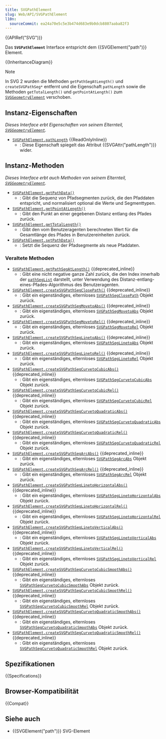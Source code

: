 ```yaml
---
title: SVGPathElement
slug: Web/API/SVGPathElement
l10n:
  sourceCommit: ea24a70e5c5e3b474d683e9b0dcb8807aaba82f3
---
```


{{APIRef("SVG")}}

Das **`SVGPathElement`** Interface entspricht dem {{SVGElement("path")}} Element.

{{InheritanceDiagram}}

> [!NOTE]
> In SVG 2 wurden die Methoden `getPathSegAtLength()` und `createSVGPathSeg*` entfernt und die Eigenschaft `pathLength` sowie die Methoden `getTotalLength()` und `getPointAtLength()` zum [`SVGGeometryElement`](/de/docs/Web/API/SVGGeometryElement) verschoben.

## Instanz-Eigenschaften

_Dieses Interface erbt Eigenschaften von seinem Elternteil, [`SVGGeometryElement`](/de/docs/Web/API/SVGGeometryElement)._

- [`SVGPathElement.pathLength`](/de/docs/Web/API/SVGPathElement/pathLength) {{ReadOnlyInline}}
  - : Diese Eigenschaft spiegelt das Attribut {{SVGAttr("pathLength")}} wider.

## Instanz-Methoden

_Dieses Interface erbt auch Methoden von seinem Elternteil, [`SVGGeometryElement`](/de/docs/Web/API/SVGGeometryElement)._

- [`SVGPathElement.getPathData()`](/de/docs/Web/API/SVGPathElement/getPathData)
  - : Gibt die Sequenz von Pfadsegmenten zurück, die den Pfaddaten entspricht, und normalisiert optional die Werte und Segmenttypen.
- [`SVGPathElement.getPointAtLength()`](/de/docs/Web/API/SVGPathElement/getPointAtLength)
  - : Gibt den Punkt an einer gegebenen Distanz entlang des Pfades zurück.
- [`SVGPathElement.getTotalLength()`](/de/docs/Web/API/SVGPathElement/getTotalLength)
  - : Gibt den vom Benutzeragenten berechneten Wert für die Gesamtlänge des Pfades in Benutzereinheiten zurück.
- [`SVGPathElement.setPathData()`](/de/docs/Web/API/SVGPathElement/setPathData)
  - : Setzt die Sequenz der Pfadsegmente als neue Pfaddaten.

### Veraltete Methoden

- [`SVGPathElement.getPathSegAtLength()`](/de/docs/Web/API/SVGPathElement/getPathSegAtLength) {{deprecated_inline}}
  - : Gibt eine nicht negative ganze Zahl zurück, die den Index innerhalb der [`pathSegList`](/de/docs/Web/API/SVGAnimatedPathData/pathSegList) darstellt, unter Verwendung des Distanz-entlang-eines-Pfades-Algorithmus des Benutzeragenten.
- [`SVGPathElement.createSVGPathSegClosePath()`](/de/docs/Web/API/SVGPathElement/createSVGPathSegClosePath) {{deprecated_inline}}
  - : Gibt ein eigenständiges, elternloses [`SVGPathSegClosePath`](/de/docs/Web/API/SVGPathSegClosePath) Objekt zurück.
- [`SVGPathElement.createSVGPathSegMovetoAbs()`](/de/docs/Web/API/SVGPathElement/createSVGPathSegMovetoAbs) {{deprecated_inline}}
  - : Gibt ein eigenständiges, elternloses [`SVGPathSegMovetoAbs`](/de/docs/Web/API/SVGPathSegMovetoAbs) Objekt zurück.
- [`SVGPathElement.createSVGPathSegMovetoRel()`](/de/docs/Web/API/SVGPathElement/createSVGPathSegMovetoRel) {{deprecated_inline}}
  - : Gibt ein eigenständiges, elternloses [`SVGPathSegMovetoRel`](/de/docs/Web/API/SVGPathSegMovetoRel) Objekt zurück.
- [`SVGPathElement.createSVGPathSegLinetoAbs()`](/de/docs/Web/API/SVGPathElement/createSVGPathSegLinetoAbs) {{deprecated_inline}}
  - : Gibt ein eigenständiges, elternloses [`SVGPathSegLinetoAbs`](/de/docs/Web/API/SVGPathSegLinetoAbs) Objekt zurück.
- [`SVGPathElement.createSVGPathSegLinetoRel()`](/de/docs/Web/API/SVGPathElement/createSVGPathSegLinetoRel) {{deprecated_inline}}
  - : Gibt ein eigenständiges, elternloses [`SVGPathSegLinetoRel`](/de/docs/Web/API/SVGPathSegLinetoRel) Objekt zurück.
- [`SVGPathElement.createSVGPathSegCurvetoCubicAbs()`](/de/docs/Web/API/SVGPathElement/createSVGPathSegCurvetoCubicAbs) {{deprecated_inline}}
  - : Gibt ein eigenständiges, elternloses [`SVGPathSegCurvetoCubicAbs`](/de/docs/Web/API/SVGPathSegCurvetoCubicAbs) Objekt zurück.
- [`SVGPathElement.createSVGPathSegCurvetoCubicRel()`](/de/docs/Web/API/SVGPathElement/createSVGPathSegCurvetoCubicRel) {{deprecated_inline}}
  - : Gibt ein eigenständiges, elternloses [`SVGPathSegCurvetoCubicRel`](/de/docs/Web/API/SVGPathSegCurvetoCubicRel) Objekt zurück.
- [`SVGPathElement.createSVGPathSegCurvetoQuadraticAbs()`](/de/docs/Web/API/SVGPathElement/createSVGPathSegCurvetoQuadraticAbs) {{deprecated_inline}}
  - : Gibt ein eigenständiges, elternloses [`SVGPathSegCurvetoQuadraticAbs`](/de/docs/Web/API/SVGPathSegCurvetoQuadraticAbs) Objekt zurück.
- [`SVGPathElement.createSVGPathSegCurvetoQuadraticRel()`](/de/docs/Web/API/SVGPathElement/createSVGPathSegCurvetoQuadraticRel) {{deprecated_inline}}
  - : Gibt ein eigenständiges, elternloses [`SVGPathSegCurvetoQuadraticRel`](/de/docs/Web/API/SVGPathSegCurvetoQuadraticRel) Objekt zurück.
- [`SVGPathElement.createSVGPathSegArcAbs()`](/de/docs/Web/API/SVGPathElement/createSVGPathSegArcAbs) {{deprecated_inline}}
  - : Gibt ein eigenständiges, elternloses [`SVGPathSegArcAbs`](/de/docs/Web/API/SVGPathSegArcAbs) Objekt zurück.
- [`SVGPathElement.createSVGPathSegArcRel()`](/de/docs/Web/API/SVGPathElement/createSVGPathSegArcRel) {{deprecated_inline}}
  - : Gibt ein eigenständiges, elternloses [`SVGPathSegArcRel`](/de/docs/Web/API/SVGPathSegArcRel) Objekt zurück.
- [`SVGPathElement.createSVGPathSegLinetoHorizontalAbs()`](/de/docs/Web/API/SVGPathElement/createSVGPathSegLinetoHorizontalAbs) {{deprecated_inline}}
  - : Gibt ein eigenständiges, elternloses [`SVGPathSegLinetoHorizontalAbs`](/de/docs/Web/API/SVGPathSegLinetoHorizontalAbs) Objekt zurück.
- [`SVGPathElement.createSVGPathSegLinetoHorizontalRel()`](/de/docs/Web/API/SVGPathElement/createSVGPathSegLinetoHorizontalRel) {{deprecated_inline}}
  - : Gibt ein eigenständiges, elternloses [`SVGPathSegLinetoHorizontalRel`](/de/docs/Web/API/SVGPathSegLinetoHorizontalRel) Objekt zurück.
- [`SVGPathElement.createSVGPathSegLinetoVerticalAbs()`](/de/docs/Web/API/SVGPathElement/createSVGPathSegLinetoVerticalAbs) {{deprecated_inline}}
  - : Gibt ein eigenständiges, elternloses [`SVGPathSegLinetoVerticalAbs`](/de/docs/Web/API/SVGPathSegLinetoVerticalAbs) Objekt zurück.
- [`SVGPathElement.createSVGPathSegLinetoVerticalRel()`](/de/docs/Web/API/SVGPathElement/createSVGPathSegLinetoVerticalRel) {{deprecated_inline}}
  - : Gibt ein eigenständiges, elternloses [`SVGPathSegLinetoVerticalRel`](/de/docs/Web/API/SVGPathSegLinetoVerticalRel) Objekt zurück.
- [`SVGPathElement.createSVGPathSegCurvetoCubicSmoothAbs()`](/de/docs/Web/API/SVGPathElement/createSVGPathSegCurvetoCubicSmoothAbs) {{deprecated_inline}}
  - : Gibt ein eigenständiges, elternloses [`SVGPathSegCurvetoCubicSmoothAbs`](/de/docs/Web/API/SVGPathSegCurvetoCubicSmoothAbs) Objekt zurück.
- [`SVGPathElement.createSVGPathSegCurvetoCubicSmoothRel()`](/de/docs/Web/API/SVGPathElement/createSVGPathSegCurvetoCubicSmoothRel) {{deprecated_inline}}
  - : Gibt ein eigenständiges, elternloses [`SVGPathSegCurvetoCubicSmoothRel`](/de/docs/Web/API/SVGPathSegCurvetoCubicSmoothRel) Objekt zurück.
- [`SVGPathElement.createSVGPathSegCurvetoQuadraticSmoothAbs()`](/de/docs/Web/API/SVGPathElement/createSVGPathSegCurvetoQuadraticSmoothAbs) {{deprecated_inline}}
  - : Gibt ein eigenständiges, elternloses [`SVGPathSegCurvetoQuadraticSmoothAbs`](/de/docs/Web/API/SVGPathSegCurvetoQuadraticSmoothAbs) Objekt zurück.
- [`SVGPathElement.createSVGPathSegCurvetoQuadraticSmoothRel()`](/de/docs/Web/API/SVGPathElement/createSVGPathSegCurvetoQuadraticSmoothRel) {{deprecated_inline}}
  - : Gibt ein eigenständiges, elternloses [`SVGPathSegCurvetoQuadraticSmoothRel`](/de/docs/Web/API/SVGPathSegCurvetoQuadraticSmoothRel) Objekt zurück.

## Spezifikationen

{{Specifications}}

## Browser-Kompatibilität

{{Compat}}

## Siehe auch

- {{SVGElement("path")}} SVG-Element

